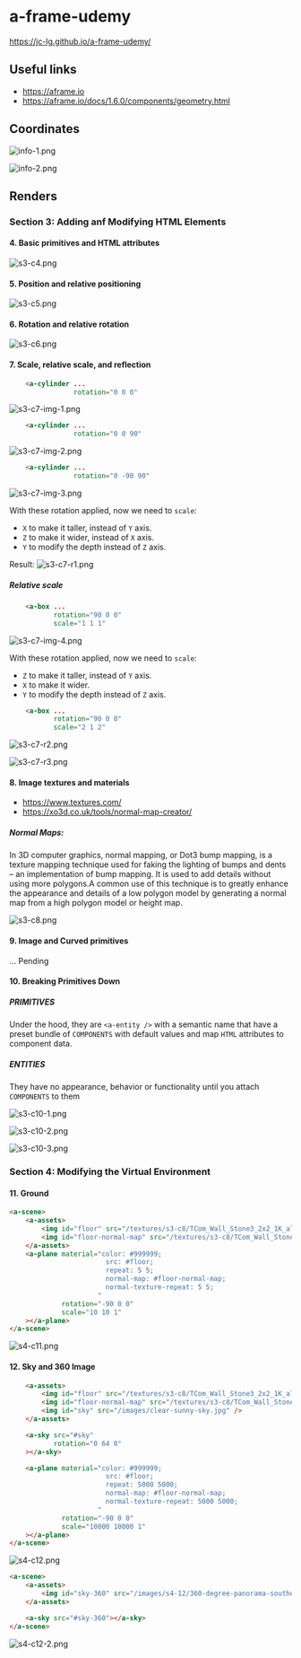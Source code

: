 # a-frame-udemy
https://jc-lg.github.io/a-frame-udemy/

## Useful links
- https://aframe.io
- https://aframe.io/docs/1.6.0/components/geometry.html

## Coordinates

![info-1.png](renders%2Finfo-1.png)

![info-2.png](renders%2Finfo-2.png)

## Renders

### Section 3: Adding anf Modifying HTML Elements
#### 4. Basic primitives and HTML attributes
![s3-c4.png](renders%2Fs3-c4.png)

#### 5. Position and relative positioning
![s3-c5.png](renders%2Fs3-c5.png)

#### 6. Rotation and relative rotation
![s3-c6.png](renders%2Fs3-c6.png)

#### 7. Scale, relative scale, and reflection

```html
    <a-cylinder ...
                rotation="0 0 0"

```

![s3-c7-img-1.png](renders%2Fs3-c7-img-1.png)

```html
    <a-cylinder ...
                rotation="0 0 90"
```

![s3-c7-img-2.png](renders%2Fs3-c7-img-2.png)

```html
    <a-cylinder ...
                rotation="0 -90 90"
```

![s3-c7-img-3.png](renders%2Fs3-c7-img-3.png)

With these rotation applied, now we need to `scale`:

- `X` to make it taller, instead of `Y` axis.
- `Z` to make it wider, instead of `X` axis.
- `Y` to modify the depth instead of `Z` axis.

Result:
![s3-c7-r1.png](renders%2Fs3-c7-r1.png)

##### Relative scale
```html
    <a-box ...
           rotation="90 0 0"
           scale="1 1 1"
```



![s3-c7-img-4.png](renders%2Fs3-c7-img-4.png)

With these rotation applied, now we need to `scale`:

- `Z` to make it taller, instead of `Y` axis.
- `X` to make it wider.
- `Y` to modify the depth instead of `Z` axis.

```html
    <a-box ...
           rotation="90 0 0"
           scale="2 1 2"
```

![s3-c7-r2.png](renders%2Fs3-c7-r2.png)

![s3-c7-r3.png](renders%2Fs3-c7-r3.png)

#### 8. Image textures and materials
- https://www.textures.com/
- https://xo3d.co.uk/tools/normal-map-creator/

##### Normal Maps: 
In 3D computer graphics, normal mapping, or Dot3 bump mapping, is a texture mapping technique used for 
faking the lighting of bumps and dents – an implementation of bump mapping. It is used to add details without using 
more polygons.A common use of this technique is to greatly enhance the appearance and details of a low polygon model 
by generating a normal map from a high polygon model or height map.

![s3-c8.png](renders%2Fs3-c8.png)


#### 9. Image and Curved primitives
... Pending


#### 10. Breaking Primitives Down

##### PRIMITIVES
Under the hood, they are `<a-entity />` with a semantic name
that have a preset bundle of `COMPONENTS` with default values
and map `HTML` attributes to component data.

##### ENTITIES
They have no appearance, behavior or functionality
until you attach `COMPONENTS` to them 


![s3-c10-1.png](renders%2Fs3-c10-1.png)

![s3-c10-2.png](renders%2Fs3-c10-2.png)

![s3-c10-3.png](renders%2Fs3-c10-3.png)

### Section 4: Modifying the Virtual Environment
#### 11. Ground

```html
<a-scene>
    <a-assets>
        <img id="floor" src="/textures/s3-c8/TCom_Wall_Stone3_2x2_1K_albedo.jpeg" />
        <img id="floor-normal-map" src="/textures/s3-c8/TCom_Wall_Stone3_2x2_1K_albedo_NormalMap.png" />
    </a-assets>
    <a-plane material="color: #999999;
                        src: #floor;
                        repeat: 5 5;
                        normal-map: #floor-normal-map;
                        normal-texture-repeat: 5 5;
                      "
             rotation="-90 0 0"
             scale="10 10 1"
    ></a-plane>
</a-scene>
```
![s4-c11.png](renders%2Fs4-c11.png)

#### 12. Sky and 360 Image
```html
    <a-assets>
        <img id="floor" src="/textures/s3-c8/TCom_Wall_Stone3_2x2_1K_albedo.jpeg" />
        <img id="floor-normal-map" src="/textures/s3-c8/TCom_Wall_Stone3_2x2_1K_albedo_NormalMap.png" />
        <img id="sky" src="/images/clear-sunny-sky.jpg" />
    </a-assets>

    <a-sky src="#sky"
           rotation="0 64 0"
    ></a-sky>

    <a-plane material="color: #999999;
                        src: #floor;
                        repeat: 5000 5000;
                        normal-map: #floor-normal-map;
                        normal-texture-repeat: 5000 5000;
                      "
             rotation="-90 0 0"
             scale="10000 10000 1"
    ></a-plane>
</a-scene>
```

![s4-c12.png](renders%2Fs4-c12-1.png)

```html
<a-scene>
    <a-assets>
        <img id="sky-360" src="/images/s4-12/360-degree-panorama-southern-sky.jpg" />
    </a-assets>

    <a-sky src="#sky-360"></a-sky>
</a-scene>
```

![s4-c12-2.png](renders%2Fs4-c12-2.png)

